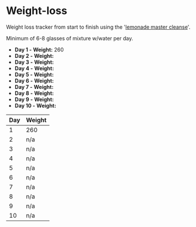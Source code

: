 # Weight-loss
Weight loss tracker from start to finish using the '[lemonade master cleanse](http://organicmastercleanse.com/Step-2-How-To-Do-The-Lemonade-Diet.html)'.

Minimum of 6-8 glasses of mixture w/water per day.

* **Day 1  -**
**Weight:** 260
* **Day 2  -**
**Weight:** 
* **Day 3  -**
**Weight:** 
* **Day 4  -**
**Weight:** 
* **Day 5  -**
**Weight:** 
* **Day 6  -**
**Weight:** 
* **Day 7  -**
**Weight:** 
* **Day 8  -**
**Weight:** 
* **Day 9  -**
**Weight:** 
* **Day 10 -**
**Weight:** 

| Day  | Weight |
| ------------- | ------------- |
| 1   | 260   |
| 2   | n/a   |
| 3   | n/a   |
| 4   | n/a   |
| 5   | n/a   |
| 6   | n/a   |
| 7   | n/a   |
| 8   | n/a   |
| 9   | n/a   |
| 10  | n/a   |
